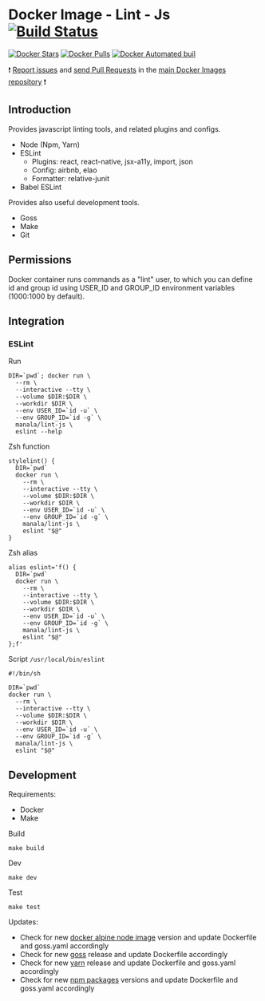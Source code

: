 # Docker Image - Lint - Js [![Build Status](https://travis-ci.org/manala/docker-image-lint-js.svg?branch=master)](https://travis-ci.org/manala/docker-image-lint-js)

[![Docker Stars](https://img.shields.io/docker/stars/manala/lint-js.svg)]()
[![Docker Pulls](https://img.shields.io/docker/pulls/manala/lint-js.svg)]()
[![Docker Automated buil](https://img.shields.io/docker/automated/manala/lint-js.svg)]()

:exclamation: [Report issues](https://github.com/manala/docker-images/issues) and [send Pull Requests](https://github.com/manala/docker-images/pulls) in the [main Docker Images repository](https://github.com/manala/docker-images) :exclamation:

## Introduction

Provides javascript linting tools, and related plugins and configs.

- Node (Npm, Yarn)
- ESLint
  - Plugins: react, react-native, jsx-a11y, import, json
  - Config: airbnb, elao
  - Formatter: relative-junit
- Babel ESLint

Provides also useful development tools.

- Goss
- Make
- Git

## Permissions

Docker container runs commands as a "lint" user, to which you can define id
and group id using USER_ID and GROUP_ID environment variables
(1000:1000 by default).

## Integration

### ESLint

Run
```
DIR=`pwd`; docker run \
  --rm \
  --interactive --tty \
  --volume $DIR:$DIR \
  --workdir $DIR \
  --env USER_ID=`id -u` \
  --env GROUP_ID=`id -g` \
  manala/lint-js \
  eslint --help
```

Zsh function
```
stylelint() {
  DIR=`pwd`
  docker run \
    --rm \
    --interactive --tty \
    --volume $DIR:$DIR \
    --workdir $DIR \
    --env USER_ID=`id -u` \
    --env GROUP_ID=`id -g` \
    manala/lint-js \
    eslint "$@"
}
```

Zsh alias
```
alias eslint='f() {
  DIR=`pwd`
  docker run \
    --rm \
    --interactive --tty \
    --volume $DIR:$DIR \
    --workdir $DIR \
    --env USER_ID=`id -u` \
    --env GROUP_ID=`id -g` \
    manala/lint-js \
    eslint "$@"
};f'
```

Script `/usr/local/bin/eslint`
```
#!/bin/sh

DIR=`pwd`
docker run \
  --rm \
  --interactive --tty \
  --volume $DIR:$DIR \
  --workdir $DIR \
  --env USER_ID=`id -u` \
  --env GROUP_ID=`id -g` \
  manala/lint-js \
  eslint "$@"

```

## Development

Requirements:
- Docker
- Make

Build
```
make build
```

Dev
```
make dev
```

Test
```
make test
```

Updates:
- Check for new [docker alpine node image](https://hub.docker.com/_/node) version and update Dockerfile and goss.yaml accordingly
- Check for new [goss](https://github.com/aelsabbahy/goss/releases) release and update Dockerfile accordingly
- Check for new [yarn](https://github.com/yarnpkg/yarn/releases) release and update Dockerfile and goss.yaml accordingly
- Check for new [npm packages](https://www.npmjs.com/) versions and update Dockerfile and goss.yaml accordingly
